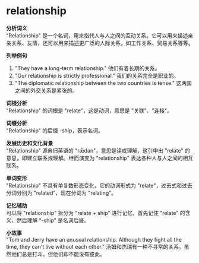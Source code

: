 # relationship

**分析词义**  
"Relationship" 是一个名词，用来指代人与人之间的互动关系。它可以用来描述亲亲关系、友情，还可以用来描述更广泛的人际关系，如工作关系、贸易关系等等。

  

**列举例句**

  

1.  "They have a long-term relationship." 他们有着长期的关系。
2.  "Our relationship is strictly professional." 我们的关系完全是职业的。
3.  "The diplomatic relationship between the two countries is tense." 这两国之间的外交关系是紧张的。

  

**词根分析**  
"Relationship" 的词根是 "relate"，这是动词，意思是 "关联"、"连接"。

  

**词缀分析**  
"Relationship" 的后缀 -ship，表示名词。

  

**发展历史和文化背景**  
"Relationship" 源自旧英语的 "rǣdan"，意思是读或理解，这引申出 "relate" 的意思，即建立联系或理解。继而演变为 "relationship" 表达各种人与人之间的相互联系。

  

**单词变形**  
"Relationship" 不具有单复数形态变化，它的动词形式为 "relate"，过去式和过去分词分别为 "related"，现在分词为 "relating"。

  

**记忆辅助**  
可以将 "relationship" 拆分为 "relate + ship" 进行记忆，首先记住 "relate" 的含义，然后理解 "-ship" 是名词后缀。

  

**小故事**  
"Tom and Jerry have an unusual relationship. Although they fight all the time, they can't live without each other." 汤姆和杰瑞有一种不寻常的关系。虽然他们总是打斗，但他们却不能没有彼此。
